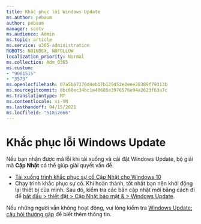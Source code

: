 ```yaml
---
title: Khắc phục lỗi Windows Update
ms.author: pebaum
author: pebaum
manager: scotv
ms.audience: Admin
ms.topic: article
ms.service: o365-administration
ROBOTS: NOINDEX, NOFOLLOW
localization_priority: Normal
ms.collection: Adm_O365
ms.custom:
- "9001515"
- "3573"
ms.openlocfilehash: 07a5b67270d4eb17b129452e2eee28389f79313b
ms.sourcegitcommit: 8bc60ec34bc1e40685e3976576e04a2623f63a7c
ms.translationtype: MT
ms.contentlocale: vi-VN
ms.lasthandoff: 04/15/2021
ms.locfileid: "51812666"
---
```

# <a name="fix-windows-update-errors"></a>Khắc phục lỗi Windows Update

Nếu bạn nhận được mã lỗi khi tải xuống và cài đặt Windows Update, bộ giải mã **Cập Nhật** có thể giúp giải quyết vấn đề.

- [Tải xuống trình khắc phục sự cố Cập Nhật cho Windows 10](https://support.microsoft.com/help/4027322/windows-update-troubleshooter)
- Chạy trình khắc phục sự cố. Khi hoàn thành, tốt nhất bạn nên khởi động lại thiết bị của mình. Sau đó, kiểm tra các bản cập nhật mới bằng cách đi để [bắt đầu > thiết đặt > Cập Nhật bảo mật & > Windows Update](ms-settings:windowsupdate).

Nếu những người vẫn không hoạt động, vui lòng kiểm tra [Windows Update: câu hỏi thường gặp](https://support.microsoft.com/help/12373/windows-update-faq) để biết thêm thông tin.
